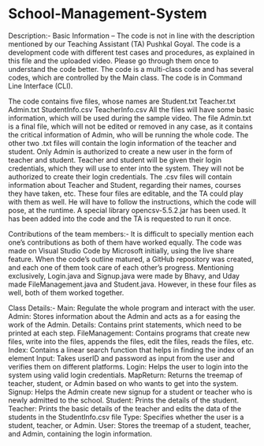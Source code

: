 # School-Management-System
Description:-
Basic Information – The code is not in line with the description mentioned by our Teaching Assistant (TA) Pushkal Goyal. The code is a development code with different test cases and procedures, as explained in this file and the uploaded video. Please go through them once to understand the code better.
The code is a multi-class code and has several codes, which are controlled by the Main class.
The code is in Command Line Interface (CLI).

The code contains five files, whose names are
Student.txt
Teacher.txt
Admin.txt
StudentInfo.csv
TeacherInfo.csv
All the files will have some basic information, which will be used during the sample video.
The file Admin.txt is a final file, which will not be edited or removed in any case, as it contains the critical information of Admin, who will be running the whole code.
The other two .txt files will contain the login information of the teacher and student.
Only Admin is authorized to create a new user in the form of teacher and student.
Teacher and student will be given their login credentials, which they will use to enter into the system.
They will not be authorized to create their login credentials.
The .csv files will contain information about Teacher and Student, regarding their names, courses they have taken, etc.
These four files are editable, and the TA could play with them as well.
He will have to follow the instructions, which the code will pose, at the runtime.
A special library opencsv-5.5.2.jar has been used. It has been added into the code and the TA is requested to run it once.

Contributions of the team members:-
It is difficult to specially mention each one’s contributions as both of them have worked equally. 
The code was made on Visual Studio Code by Microsoft initially, using the live share feature. When the code’s outline matured, a GitHub repository was created, and each one of them took care of each other’s progress.
Mentioning exclusively, Login.java and Signup.java were made by Bhavy, and Uday made FileManagement.java and Student.java.
However, in these four files as well, both of them worked together.

Class Details:-
Main: Regulate the whole program and interact with the user.
Admin: Stores information about the Admin and acts as a for easing the work of the Admin.
Details: Contains print statements, which need to be printed at each step.
FileManagement: Contains programs that create new files, write into the files, appends the files, edit the files, reads the files, etc.
Index: Contains a linear search function that helps in finding the index of an element
Input: Takes userID and password as input from the user and verifies them on different platforms.
Login: Helps the user to login into the system using valid login credentials.
MapReturn: Returns the treemap of teacher, student, or Admin based on who wants to get into the system.
Signup: Helps the Admin create new signup for a student or teacher who is newly admitted to the school.
Student: Prints the details of the student.
Teacher: Prints the basic details of the teacher and edits the data of the students in the StudentInfo.csv file
Type: Specifies whether the user is a student, teacher, or Admin.
User: Stores the treemap of a student, teacher, and Admin, containing the login information.
